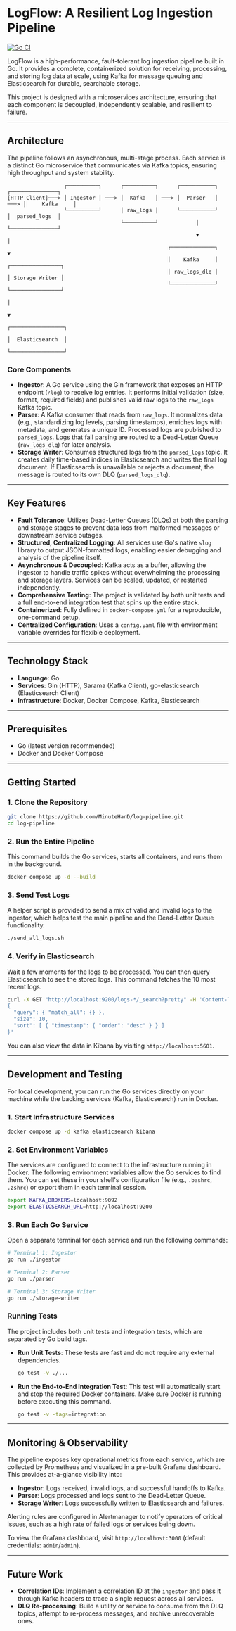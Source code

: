 # LogFlow: A Resilient Log Ingestion Pipeline

[![Go CI](https://github.com/MinuteHanD/log-pipeline/actions/workflows/ci.yml/badge.svg)](https://github.com/MinuteHanD/log-pipeline/actions/workflows/ci.yml)

LogFlow is a high-performance, fault-tolerant log ingestion pipeline built in Go. It provides a complete, containerized solution for receiving, processing, and storing log data at scale, using Kafka for message queuing and Elasticsearch for durable, searchable storage.

This project is designed with a microservices architecture, ensuring that each component is decoupled, independently scalable, and resilient to failure.

---

## Architecture

The pipeline follows an asynchronous, multi-stage process. Each service is a distinct Go microservice that communicates via Kafka topics, ensuring high throughput and system stability.

```
                  ┌──────────┐      ┌──────────┐      ┌───────────┐      ┌───────────────┐
[HTTP Client]───> │ Ingestor │ ───> │  Kafka   │ ───> │  Parser   │ ───> │     Kafka     │
                  └──────────┘      │ raw_logs │      └───────────┘      │  parsed_logs  │
                                    └──────────┘            │            └───────────────┘
                                                            ▼                     │
                                                   ┌──────────────┐               ▼
                                                   │    Kafka     │      ┌────────────────┐
                                                   │ raw_logs_dlq │      │ Storage Writer │
                                                   └──────────────┘      └────────────────┘
                                                                                  │
                                                                                  ▼
                                                                        ┌─────────────────┐
                                                                        │  Elasticsearch  │
                                                                        └─────────────────┘
```

### Core Components

*   **Ingestor**: A Go service using the Gin framework that exposes an HTTP endpoint (`/log`) to receive log entries. It performs initial validation (size, format, required fields) and publishes valid raw logs to the `raw_logs` Kafka topic.
*   **Parser**: A Kafka consumer that reads from `raw_logs`. It normalizes data (e.g., standardizing log levels, parsing timestamps), enriches logs with metadata, and generates a unique ID. Processed logs are published to `parsed_logs`. Logs that fail parsing are routed to a Dead-Letter Queue (`raw_logs_dlq`) for later analysis.
*   **Storage Writer**: Consumes structured logs from the `parsed_logs` topic. It creates daily time-based indices in Elasticsearch and writes the final log document. If Elasticsearch is unavailable or rejects a document, the message is routed to its own DLQ (`parsed_logs_dlq`).

---

## Key Features

*   **Fault Tolerance**: Utilizes Dead-Letter Queues (DLQs) at both the parsing and storage stages to prevent data loss from malformed messages or downstream service outages.
*   **Structured, Centralized Logging**: All services use Go's native `slog` library to output JSON-formatted logs, enabling easier debugging and analysis of the pipeline itself.
*   **Asynchronous & Decoupled**: Kafka acts as a buffer, allowing the ingestor to handle traffic spikes without overwhelming the processing and storage layers. Services can be scaled, updated, or restarted independently.
*   **Comprehensive Testing**: The project is validated by both unit tests and a full end-to-end integration test that spins up the entire stack.
*   **Containerized**: Fully defined in `docker-compose.yml` for a reproducible, one-command setup.
*   **Centralized Configuration**: Uses a `config.yaml` file with environment variable overrides for flexible deployment.

---

## Technology Stack

*   **Language**: Go
*   **Services**: Gin (HTTP), Sarama (Kafka Client), go-elasticsearch (Elasticsearch Client)
*   **Infrastructure**: Docker, Docker Compose, Kafka, Elasticsearch

---

## Prerequisites

*   Go (latest version recommended)
*   Docker and Docker Compose

---

## Getting Started

### 1. Clone the Repository

```bash
git clone https://github.com/MinuteHanD/log-pipeline.git
cd log-pipeline
```

### 2. Run the Entire Pipeline

This command builds the Go services, starts all containers, and runs them in the background.

```bash
docker compose up -d --build
```

### 3. Send Test Logs

A helper script is provided to send a mix of valid and invalid logs to the ingestor, which helps test the main pipeline and the Dead-Letter Queue functionality.

```bash
./send_all_logs.sh
```

### 4. Verify in Elasticsearch

Wait a few moments for the logs to be processed. You can then query Elasticsearch to see the stored logs. This command fetches the 10 most recent logs.

```bash
curl -X GET "http://localhost:9200/logs-*/_search?pretty" -H 'Content-Type: application/json' -d'
{
  "query": { "match_all": {} },
  "size": 10,
  "sort": [ { "timestamp": { "order": "desc" } } ]
}'
```

You can also view the data in Kibana by visiting `http://localhost:5601`.

---

## Development and Testing

For local development, you can run the Go services directly on your machine while the backing services (Kafka, Elasticsearch) run in Docker.

### 1. Start Infrastructure Services

```bash
docker compose up -d kafka elasticsearch kibana
```

### 2. Set Environment Variables

The services are configured to connect to the infrastructure running in Docker. The following environment variables allow the Go services to find them. You can set these in your shell's configuration file (e.g., `.bashrc`, `.zshrc`) or export them in each terminal session.

```bash
export KAFKA_BROKERS=localhost:9092
export ELASTICSEARCH_URL=http://localhost:9200
```

### 3. Run Each Go Service

Open a separate terminal for each service and run the following commands:

```bash
# Terminal 1: Ingestor
go run ./ingestor

# Terminal 2: Parser
go run ./parser

# Terminal 3: Storage Writer
go run ./storage-writer
```

### Running Tests

The project includes both unit tests and integration tests, which are separated by Go build tags.

*   **Run Unit Tests**:
    These tests are fast and do not require any external dependencies.

    ```bash
    go test -v ./...
    ```

*   **Run the End-to-End Integration Test**:
    This test will automatically start and stop the required Docker containers. Make sure Docker is running before executing this command.

    ```bash
    go test -v -tags=integration
    ```

---

## Monitoring & Observability

The pipeline exposes key operational metrics from each service, which are collected by Prometheus and visualized in a pre-built Grafana dashboard. This provides at-a-glance visibility into:

*   **Ingestor**: Logs received, invalid logs, and successful handoffs to Kafka.
*   **Parser**: Logs processed and logs sent to the Dead-Letter Queue.
*   **Storage Writer**: Logs successfully written to Elasticsearch and failures.

Alerting rules are configured in Alertmanager to notify operators of critical issues, such as a high rate of failed logs or services being down.

To view the Grafana dashboard, visit `http://localhost:3000` (default credentials: `admin`/`admin`).

---

## Future Work

*   **Correlation IDs**: Implement a correlation ID at the `ingestor` and pass it through Kafka headers to trace a single request across all services.
*   **DLQ Re-processing**: Build a utility or service to consume from the DLQ topics, attempt to re-process messages, and archive unrecoverable ones.
